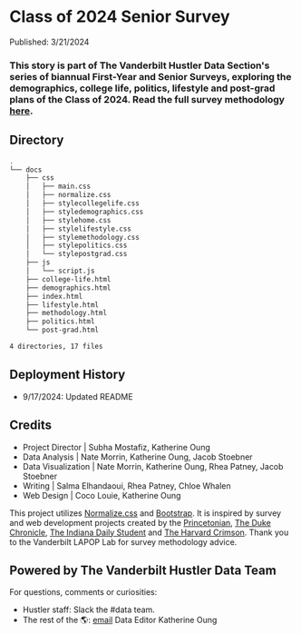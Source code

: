 # Class of 2024 Senior Survey
Published: 3/21/2024 <br>
### This story is part of The Vanderbilt Hustler Data Section's series of biannual First-Year and Senior Surveys, exploring the demographics, college life, politics, lifestyle and post-grad plans of the Class of 2024. Read the full survey methodology [here](https://vanderbilthustler.github.io/Classof2024SeniorSurvey/methodology.html).

## Directory
```bash
.
└── docs
    ├── css
    │   ├── main.css
    │   ├── normalize.css
    │   ├── stylecollegelife.css
    │   ├── styledemographics.css
    │   ├── stylehome.css
    │   ├── stylelifestyle.css
    │   ├── stylemethodology.css
    │   ├── stylepolitics.css
    │   └── stylepostgrad.css
    ├── js
    │   └── script.js
    ├── college-life.html
    ├── demographics.html
    ├── index.html
    ├── lifestyle.html
    ├── methodology.html
    ├── politics.html
    └── post-grad.html

4 directories, 17 files

```

## Deployment History
- 9/17/2024: Updated README

## Credits
- Project Director | Subha Mostafiz, Katherine Oung
- Data Analysis | Nate Morrin, Katherine Oung, Jacob Stoebner
- Data Visualization | Nate Morrin, Katherine Oung, Rhea Patney, Jacob Stoebner
- Writing | Salma Elhandaoui, Rhea Patney, Chloe Whalen
- Web Design | Coco Louie, Katherine Oung

This project utilizes [Normalize.css](https://necolas.github.io/normalize.css/) and [Bootstrap](https://getbootstrap.com/). It is inspired by survey and web development projects created by the [Princetonian](https://projects.dailyprincetonian.com/frosh-survey-25/index.html), [The Duke Chronicle](https://www.dukechronicle.com/article/2022/01/duke-university-chronicle-first-year-survey-meet-class-of-2025-demographic-race-gender-income), [The Indiana Daily Student](https://specials.idsnews.com/afghanistan-taliban-visa-asylum-immigration-bloomington/) and [The Harvard Crimson](https://features.thecrimson.com/2021/freshman-survey/). Thank you to the Vanderbilt LAPOP Lab for survey methodology advice.

## Powered by The Vanderbilt Hustler Data Team
For questions, comments or curiosities: 
- Hustler staff: Slack the #data team. 
- The rest of the 🌎: [email](mailto:katherine.oung@vanderbilt.edu) Data Editor Katherine Oung

